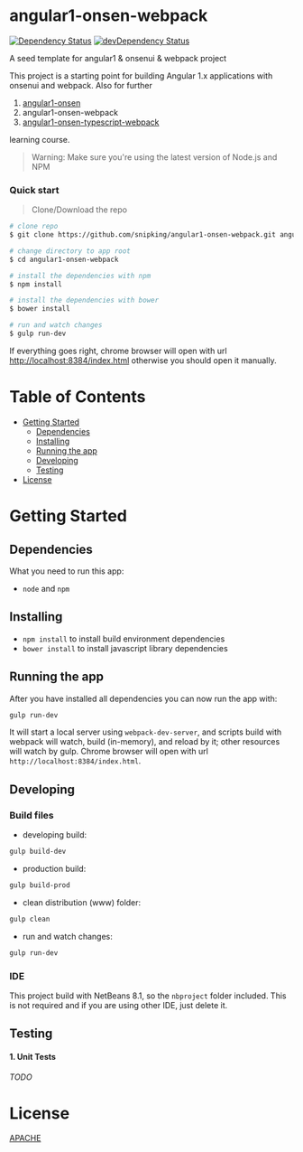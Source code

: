# angular1-onsen-webpack

[![Dependency Status](https://david-dm.org/snipking/angular1-onsen-webpack/status.svg)](https://david-dm.org/snipking/angular1-onsen-webpack#info=dependencies) [![devDependency Status](https://david-dm.org/snipking/angular1-onsen-webpack/dev-status.svg)](https://david-dm.org/snipking/angular1-onsen-webpack#info=devDependencies)

A seed template for angular1 & onsenui & webpack project

This project is a starting point for building Angular 1.x applications with onsenui and webpack. Also for further

1. [angular1-onsen](https://github.com/snipking/angular1-onsen.git)  
2. angular1-onsen-webpack  
3. [angular1-onsen-typescript-webpack](https://github.com/snipking/angular1-onsen-typescript-webpack.git)  

learning course.

>Warning: Make sure you're using the latest version of Node.js and NPM

### Quick start

> Clone/Download the repo

```bash
# clone repo
$ git clone https://github.com/snipking/angular1-onsen-webpack.git angular1-onsen-webpack

# change directory to app root
$ cd angular1-onsen-webpack

# install the dependencies with npm
$ npm install

# install the dependencies with bower
$ bower install

# run and watch changes
$ gulp run-dev
```

If everything goes right, chrome browser will open with url [http://localhost:8384/index.html](http://localhost:8384/index.html)
otherwise you should open it manually.

# Table of Contents

* [Getting Started](#getting-started)
    * [Dependencies](#dependencies)
    * [Installing](#installing)
    * [Running the app](#running-the-app)
    * [Developing](#developing)
    * [Testing](#testing)
* [License](#license)

# Getting Started

## Dependencies

What you need to run this app:
* `node` and `npm`

## Installing

* `npm install` to install build environment dependencies
* `bower install` to install javascript library dependencies

## Running the app

After you have installed all dependencies you can now run the app with:
```bash
gulp run-dev
```

It will start a local server using `webpack-dev-server`, and scripts build with webpack will watch, build (in-memory), and reload by it; other resources will watch by gulp. Chrome browser will open with url `http://localhost:8384/index.html`.

## Developing

### Build files

* developing build:  
```bash
gulp build-dev
```
* production build:  
```bash
gulp build-prod
```
* clean distribution (www) folder:  
```bash
gulp clean
```
* run and watch changes:  
```bash
gulp run-dev
```

### IDE

This project build with NetBeans 8.1, so the `nbproject` folder included. This is not required and if you are using other IDE, just delete it.

## Testing

#### 1. Unit Tests

_TODO_

# License

[APACHE](/LICENSE)

